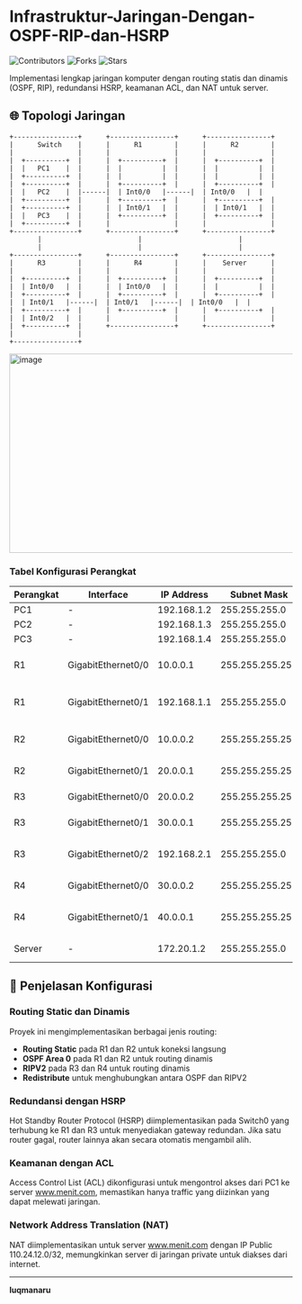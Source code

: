 # Infrastruktur-Jaringan-Dengan-OSPF-RIP-dan-HSRP

![Contributors](https://img.shields.io/badge/contributors-1-green.svg)
![Forks](https://img.shields.io/badge/forks-0-lightgrey.svg)
![Stars](https://img.shields.io/badge/stars-0-yellow.svg)

Implementasi lengkap jaringan komputer dengan routing statis dan dinamis (OSPF, RIP), redundansi HSRP, keamanan ACL, dan NAT untuk server.

## 🌐 Topologi Jaringan

```
+----------------+      +----------------+      +----------------+
|      Switch    |      |      R1        |      |      R2        |
|                |      |                |      |                |
|  +----------+  |      |  +----------+  |      |  +----------+  |
|  |   PC1    |  |      |  |          |  |      |  |          |  |
|  +----------+  |      |  |          |  |      |  |          |  |
|  +----------+  |      |  +----------+  |      |  +----------+  |
|  |   PC2    |  |------|  | Int0/0   |------|  | Int0/0   |  |
|  +----------+  |      |  +----------+  |      |  +----------+  |
|  +----------+  |      |  | Int0/1   |  |      |  | Int0/1   |  |
|  |   PC3    |  |      |  +----------+  |      |  +----------+  |
|  +----------+  |      |                |      |                |
+----------------+      +----------------+      +----------------+
       |                        |                        |
       |                        |                        |
+----------------+      +----------------+      +----------------+
|      R3        |      |      R4        |      |    Server      |
|                |      |                |      |                |
|  +----------+  |      |  +----------+  |      |  +----------+  |
|  | Int0/0   |  |      |  | Int0/0   |  |      |  |          |  |
|  +----------+  |      |  +----------+  |      |  +----------+  |
|  | Int0/1   |------|  | Int0/1   |------|  | Int0/0   |  |
|  +----------+  |      |  +----------+  |      |  +----------+  |
|  | Int0/2   |  |      |                |      |                |
|  +----------+  |      +----------------+      +----------------+
|                |
+----------------+
```
<img width="827" height="354" alt="image" src="https://github.com/user-attachments/assets/8a0a3de5-a308-4a5d-a5af-ccc1b274ec8a" />

### Tabel Konfigurasi Perangkat

| Perangkat | Interface | IP Address | Subnet Mask | Peran |
|-----------|-----------|------------|-------------|-------|
| PC1 | - | 192.168.1.2 | 255.255.255.0 | Client |
| PC2 | - | 192.168.1.3 | 255.255.255.0 | Client |
| PC3 | - | 192.168.1.4 | 255.255.255.0 | Client |
| R1 | GigabitEthernet0/0 | 10.0.0.1 | 255.255.255.252 | Routing Static & OSPF |
| R1 | GigabitEthernet0/1 | 192.168.1.1 | 255.255.255.0 | Gateway untuk PC |
| R2 | GigabitEthernet0/0 | 10.0.0.2 | 255.255.255.252 | Routing Static & OSPF |
| R2 | GigabitEthernet0/1 | 20.0.0.1 | 255.255.255.252 | Koneksi ke R3 |
| R3 | GigabitEthernet0/0 | 20.0.0.2 | 255.255.255.252 | OSPF & RIPV2 |
| R3 | GigabitEthernet0/1 | 30.0.0.1 | 255.255.255.252 | Koneksi ke R4 |
| R3 | GigabitEthernet0/2 | 192.168.2.1 | 255.255.255.0 | Gateway untuk Switch |
| R4 | GigabitEthernet0/0 | 30.0.0.2 | 255.255.255.252 | Routing RIPV2 |
| R4 | GigabitEthernet0/1 | 40.0.0.1 | 255.255.255.252 | Koneksi ke Server |
| Server | - | 172.20.1.2 | 255.255.255.0 | Web Server |

## 📝 Penjelasan Konfigurasi

### Routing Static dan Dinamis

Proyek ini mengimplementasikan berbagai jenis routing:
- **Routing Static** pada R1 dan R2 untuk koneksi langsung
- **OSPF Area 0** pada R1 dan R2 untuk routing dinamis
- **RIPV2** pada R3 dan R4 untuk routing dinamis
- **Redistribute** untuk menghubungkan antara OSPF dan RIPV2

### Redundansi dengan HSRP

Hot Standby Router Protocol (HSRP) diimplementasikan pada Switch0 yang terhubung ke R1 dan R3 untuk menyediakan gateway redundan. Jika satu router gagal, router lainnya akan secara otomatis mengambil alih.

### Keamanan dengan ACL

Access Control List (ACL) dikonfigurasi untuk mengontrol akses dari PC1 ke server www.menit.com, memastikan hanya traffic yang diizinkan yang dapat melewati jaringan.

### Network Address Translation (NAT)

NAT diimplementasikan untuk server www.menit.com dengan IP Public 110.24.12.0/32, memungkinkan server di jaringan private untuk diakses dari internet.

---
**luqmanaru**
